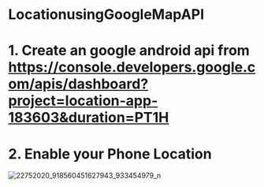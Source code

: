 # LocationusingGoogleMapAPI

# 1. Create an google android api from https://console.developers.google.com/apis/dashboard?project=location-app-183603&duration=PT1H

# 2. Enable your Phone Location 

![22752020_918560451627943_933454979_n](https://user-images.githubusercontent.com/30284431/31848572-46abff44-b657-11e7-9c4d-5cd8ece84ecb.png)
